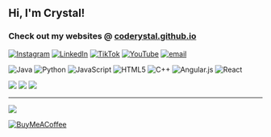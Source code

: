 ## Hi, I'm Crystal!
### Check out my websites @  **[coderystal.github.io](https://coderystal.github.io/)**

[![Instagram](https://img.shields.io/badge/Instagram-%23E4405F.svg?logo=Instagram&logoColor=white)](https://instagram.com/coderystal) [![LinkedIn](https://img.shields.io/badge/LinkedIn-%230077B5.svg?logo=linkedin&logoColor=white)](https://linkedin.com/in/crystalywen) [![TikTok](https://img.shields.io/badge/TikTok-%23000000.svg?logo=TikTok&logoColor=white)](https://tiktok.com/@coderystal) [![YouTube](https://img.shields.io/badge/YouTube-%23FF0000.svg?logo=YouTube&logoColor=white)](https://youtube.com/@coderystal) [![email](https://img.shields.io/badge/Email-D14836?logo=gmail&logoColor=white)](mailto:crystalywen26@gmail.com) 

![Java](https://img.shields.io/badge/java-%23ED8B00.svg?style=for-the-badge&logo=openjdk&logoColor=white) ![Python](https://img.shields.io/badge/python-3670A0?style=for-the-badge&logo=python&logoColor=ffdd54) ![JavaScript](https://img.shields.io/badge/javascript-%23323330.svg?style=for-the-badge&logo=javascript&logoColor=%23F7DF1E) ![HTML5](https://img.shields.io/badge/html5-%23E34F26.svg?style=for-the-badge&logo=html5&logoColor=white) ![C++](https://img.shields.io/badge/c++-%2300599C.svg?style=for-the-badge&logo=c%2B%2B&logoColor=white) ![Angular.js](https://img.shields.io/badge/angular.js-%23E23237.svg?style=for-the-badge&logo=angularjs&logoColor=white) ![React](https://img.shields.io/badge/react-%2320232a.svg?style=for-the-badge&logo=react&logoColor=%2361DAFB)

![](https://github-readme-stats.vercel.app/api?username=coderystal&theme=algolia&hide_border=false&include_all_commits=true&count_private=false)
![](https://nirzak-streak-stats.vercel.app/?user=coderystal&theme=algolia&hide_border=false)
![](https://github-readme-stats.vercel.app/api/top-langs/?username=coderystal&theme=algolia&hide_border=false&include_all_commits=true&count_private=false&layout=compact)

---
[![](https://visitcount.itsvg.in/api?id=coderystal&icon=0&color=0)](https://visitcount.itsvg.in)

  [![BuyMeACoffee](https://img.shields.io/badge/Buy%20Me%20a%20Coffee-ffdd00?style=for-the-badge&logo=buy-me-a-coffee&logoColor=black)](https://buymeacoffee.com/jeyc35gujd) 

  
<!-- Proudly created with GPRM ( https://gprm.itsvg.in ) -->
